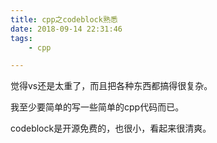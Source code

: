 ```yaml
---
title: cpp之codeblock熟悉
date: 2018-09-14 22:31:46
tags:
	- cpp

---
```




觉得vs还是太重了，而且把各种东西都搞得很复杂。

我至少要简单的写一些简单的cpp代码而已。

codeblock是开源免费的，也很小，看起来很清爽。

